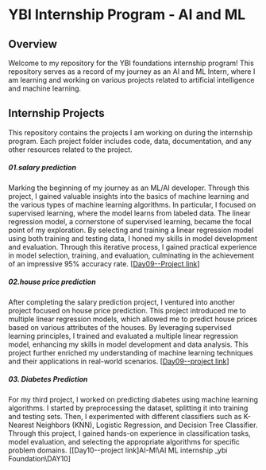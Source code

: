 # YBI Internship Program - AI and ML

## Overview
Welcome to my repository for the YBI foundations internship program! This repository serves as a record of my journey as an AI and ML Intern, where I am learning and working on various projects related to artificial intelligence and machine learning.



## Internship Projects
This repository contains the projects I am working on during the internship program. Each project folder includes code, data, documentation, and any other resources related to the project.

##### 01.salary prediction 

Marking the beginning of my journey as an ML/AI developer. Through this project, I gained valuable insights into the basics of machine learning and the various types of machine learning algorithms. In particular, I focused on supervised learning, where the model learns from labeled data. The linear regression model, a cornerstone of supervised learning, became the focal point of my exploration. By selecting and training a linear regression model using both training and testing data, I honed my skills in model development and evaluation. Through this iterative process, I gained practical experience in model selection, training, and evaluation, culminating in the achievement of an impressive 95% accuracy rate. [[Day09--Project link](https://github.com/Poorani-27/AI-ML/tree/main/AI%20ML%20internship%20_ybi%20Foundation/Day09.Salary%20and%20house%20price%20prediction/salary%20prediction%20based%20on%20experience%20years)]

##### 02.house price prediction
After completing the salary prediction project, I ventured into another project focused on house price prediction. This project introduced me to multiple linear regression models, which allowed me to predict house prices based on various attributes of the houses. By leveraging supervised learning principles, I trained and evaluated a multiple linear regression model, enhancing my skills in model development and data analysis. This project further enriched my understanding of machine learning techniques and their applications in real-world scenarios. [[Day09--project link](https://github.com/Poorani-27/AI-ML/tree/main/AI%20ML%20internship%20_ybi%20Foundation/Day09.Salary%20and%20house%20price%20prediction/house%20price%20prediction)]


#####  03. Diabetes Prediction
For my third project, I worked on predicting diabetes using machine learning algorithms. I started by preprocessing the dataset, splitting it into training and testing sets. Then, I experimented with different classifiers such as K-Nearest Neighbors (KNN), Logistic Regression, and Decision Tree Classifier. Through this project, I gained hands-on experience in classification tasks, model evaluation, and selecting the appropriate algorithms for specific problem domains. [[Day10--project link]AI-Ml\AI ML internship _ybi Foundation\DAY10]


